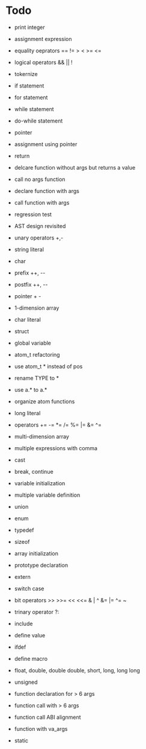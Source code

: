 # Todo

* print integer
* assignment expression

* equality oeprators == != > < >= <=
* logical operators && || !
* tokernize

* if statement
* for statement
* while statement
* do-while statement

* pointer
* assignment using pointer

* return
* delcare function without args but returns a value
* call no args function
* declare function with args
* call function with args

* regression test
- AST design revisited

* unary operators +,-
* string literal
* char
* prefix ++, --
* postfix ++, --

* pointer + -
* 1-dimension array

* char literal

* struct

- global variable

- atom_t refactoring
 - use atom_t * instead of pos
 - rename TYPE to *
 - use a.* to a.*
 - organize atom functions

- long literal

- operators += -= *= /= %= |= &= ^=

- multi-dimension array

- multiple expressions with comma
- cast
- break, continue

- variable initialization

- multiple variable definition

- union
- enum

- typedef
- sizeof

- array initialization
- prototype declaration
- extern

- switch case

- bit operators >> >>= << <<= & | ^  &= |= ^= ~
- trinary operator ?:

- include
- define value
- ifdef
- define macro

- float, double, double double, short, long, long long
- unsigned


- function declaration for > 6 args
- function call with > 6 args
- function call ABI alignment

- function with va_args

- static
